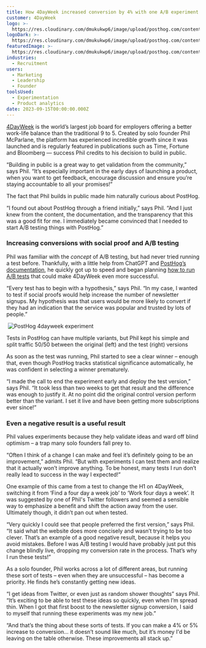 ```yaml
---
title: How 4DayWeek increased conversion by 4% with one A/B experiment
customer: 4DayWeek
logo: >-
  https://res.cloudinary.com/dmukukwp6/image/upload/posthog.com/contents/images/customers/4dayweek/4dayweek-logo.png
logoDark: >-
  https://res.cloudinary.com/dmukukwp6/image/upload/posthog.com/contents/images/customers/4dayweek/4dayweek-logo-dark.png
featuredImage: >-
  https://res.cloudinary.com/dmukukwp6/image/upload/posthog.com/contents/images/customers/4dayweek/4dayweek_featured.png
industries:
  - Recruitment
users:
  - Marketing
  - Leadership
  - Founder
toolsUsed:
  - Experimentation
  - Product analytics
date: 2023-09-15T00:00:00.000Z
---
```


[4DayWeek](https://4dayweek.io/) is the world’s largest job board for employers offering a better work-life balance than the traditional 9 to 5. Created by solo founder Phil McParlane, the platform has experienced incredible growth since it was launched and is regularly featured in publications such as Time, Fortune and Bloomberg — success Phil credits to his decision to build in public. 

“Building in public is a great way to get validation from the community,” says Phil. “It’s especially important in the early days of launching a product, when you want to get feedback, encourage discussion and ensure you’re staying accountable to all your promises!”

The fact that Phil builds in public made him naturally curious about PostHog. 

“I found out about PostHog through a friend initially,” says Phil. “And I just knew from the content, the documentation, and the transparency that this was a good fit for me. I immediately became convinced that I needed to start A/B testing things with PostHog.”

### Increasing conversions with social proof and A/B testing

Phil was familiar with the _concept_ of A/B testing, but had never tried running a test before. Thankfully, with a little help from ChatGPT and [PostHog’s documentation](/tutorials/categories/experimentation), he quickly got up to speed and began planning [how to run A/B tests](/product-engineers/how-to-do-ab-testing) that could make 4DayWeek even more successful.  

“Every test has to begin with a hypothesis,” says Phil. “In my case, I wanted to test if social proofs would help increase the number of newsletter signups. My hypothesis was that users would be more likely to convert if they had an indication that the service was popular and trusted by lots of people.”

​
![PostHog 4dayweek experiment](https://res.cloudinary.com/dmukukwp6/image/upload/v1710055416/posthog.com/contents/images/customers/4dayweek/4dayweek-before-after.png)
<Caption>Tests in PostHog can have multiple variants, but Phil kept his simple and split traffic 50/50 between the original (left) and the test (right) versions</Caption>


As soon as the test was running, Phil started to see a clear winner – enough that, even though PostHog tracks statistical significance automatically, he was confident in selecting a winner prematurely. 

“I made the call to end the experiment early and deploy the test version,” says Phil. “It took less than two weeks to get that result and the difference was enough to justify it. At no point did the original control version perform better than the variant. I set it live and have been getting more subscriptions ever since!” 

<BorderWrapper>
<Quote
    imageSource="/images/customers/4dayweek_phil.jpg"
    size="md"
    name="Phil McParlane"
    title="Founder, 4DayWeek"
    quote={`“I started testing, then I started tracking events and building dashboards too. I realized PostHog is something I’ve been looking for for a while — somewhere  I can have all the tools and analytics I need all in one place.”`}
/>
</BorderWrapper>

### Even a negative result is a useful result

Phil values experiments because they help validate ideas and ward off blind optimism – a trap many solo founders fall prey to. 

“Often I think of a change I can make and feel it’s definitely going to be an improvement,” admits Phil. “But with experiments I can test them and realize that it actually won’t improve anything. To be honest, many tests I run don’t really lead to success in the way I expected!”

One example of this came from a test to change the H1 on 4DayWeek, switching it from ‘Find a four day a week job’ to ‘Work four days a week’. It was suggested by one of Phil's Twitter followers and seemed a sensible way to emphasize a benefit and shift the action away from the user. Ultimately though, it didn’t pan out when tested. 

“Very quickly I could see that people preferred the first version,” says Phil. “It said what the website does more concisely and wasn’t trying to be too clever. That’s an example of a good negative result, because it helps you avoid mistakes. Before I was A/B testing I would have probably just put this change blindly live, dropping my conversion rate in the process. That’s why I run these tests!”

As a solo founder, Phil works across a lot of different areas, but running these sort of tests – even when they are unsuccessful – has become a priority. He finds he’s constantly getting new ideas. 

“I get ideas from Twitter, or even just as random shower thoughts” says Phil. “It’s exciting to be able to test these ideas so quickly, even when I’m spread thin. When I got that first boost to the newsletter signup conversion, I said to myself that running these experiments was my new job.”

“And that’s the thing about these sorts of tests. If you can make a 4% or 5% increase to conversion... it doesn’t sound like much, but it’s money I'd be leaving on the table otherwise. These improvements all stack up.”

